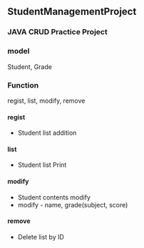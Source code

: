 ## StudentManagementProject
### JAVA CRUD Practice Project

### model
Student, Grade

### Function
regist, list, modify, remove

#### regist
<ul>
<li> Student list addition </li>
</ul>

#### list
<ul>
<li> Student list Print</li>
</ul>

#### modify
<ul>
<li> Student contents modify</li>
<li> modify - name, grade(subject, score)</li>
</ul>

#### remove
<ul>
  <li> Delete list by ID </li>
</ul>

